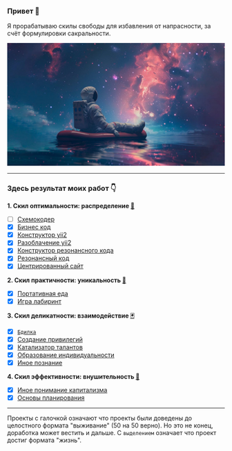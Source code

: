 ### Привет 👋

Я прорабатываю скилы свободы для избавления от напрасности, за счёт формулировки сакральности.

![](./pictures/i_am.jpg)

<hr>

### Здесь результат моих работ 👇

<b>1. Скил оптимальности: распределение <a target="_blank" href="https://www.youtube.com/watch?v=AKO5r0QJO-w">🔪</a></b>
   - [ ] <a href="https://github.com/botogame/botogame/blob/main/freedom/distribution/circuit_coder/README.md">Схемокодер</a>
   - [X] <a href="https://github.com/botogame/botogame/blob/main/freedom/distribution/business_code/README.md">Бизнес код</a>
   - [X] <a href="https://github.com/botogame/botogame/blob/main/freedom/distribution/yii2_constructor/README.md">Конструктор yii2</a>
   - [X] <a href="https://github.com/botogame/botogame/blob/main/freedom/distribution/expose_yii2/README.md">Разоблачение yii2</a>
   - [X] <a href="https://github.com/botogame/botogame/blob/main/freedom/distribution/resonance_code_constructor/README.md">Конструктор резонансного кода</a>
   - [X] <a href="https://github.com/botogame/botogame/blob/main/freedom/distribution/resonant_code/README.md">Резонансный код</a>
   - [X] <a href="https://github.com/botogame/botogame/blob/main/freedom/distribution/centered_site/README.md">Центрированный сайт</a>

<b>2. Скил практичности: уникальность <a target="_blank" href="https://www.youtube.com/watch?v=y_Tfj7MyRts">🎒</a></b>
   - [X] <a href="https://github.com/botogame/botogame/blob/main/freedom/uniqueness/portable_food/README.md">Портативная еда</a>
   - [X] <a href="https://github.com/botogame/botogame/blob/main/freedom/uniqueness/maze_game/README.md">Игра лабиринт</a>
   
<b>3. Скил деликатности: взаимодействие <a target="_blank" href="https://www.youtube.com/watch?v=eeYEv53uJ34">🃏</a></b>
   - [X] <a target="_blank" href="https://github.com/botogame/botogame/blob/main/freedom/interaction/vigil/README.md">`Бдилка`</a>
   - [X] <a href="https://github.com/botogame/botogame/blob/main/freedom/interaction/creating_privileges/README.md">Создание привилегий</a>
   - [X] <a href="https://github.com/botogame/botogame/blob/main/freedom/interaction/talent_catalyst/README.md">Катализатор талантов</a>
   - [X] <a href="https://github.com/botogame/botogame/blob/main/freedom/interaction/education_individuality/README.md">Образование индивидуальности</a>
   - [X] <a href="https://github.com/botogame/botogame/blob/main/freedom/interaction/other_knowledge/README.md">Иное познание</a>

<b>4. Скил эффективности: внушительность <a target="_blank" href="https://www.youtube.com/watch?v=QfdEGwmTwKo">👛</a></b>

   - [X] <a href="https://github.com/botogame/botogame/blob/main/freedom/impressiveness/different_understanding_capitalism/README.md">Иное понимание капитализма</a>
   - [X] <a href="https://github.com/botogame/botogame/blob/main/freedom/impressiveness/planning_basics/README.md">Основы планирования</a>

<hr>

Проекты с галочкой означают что проекты были доведены до целостного формата "выживание" (50 на 50 верно). Но это не конец, доработка может вестить и дальше. С `выделением` означает что проект достиг формата "жизнь".
